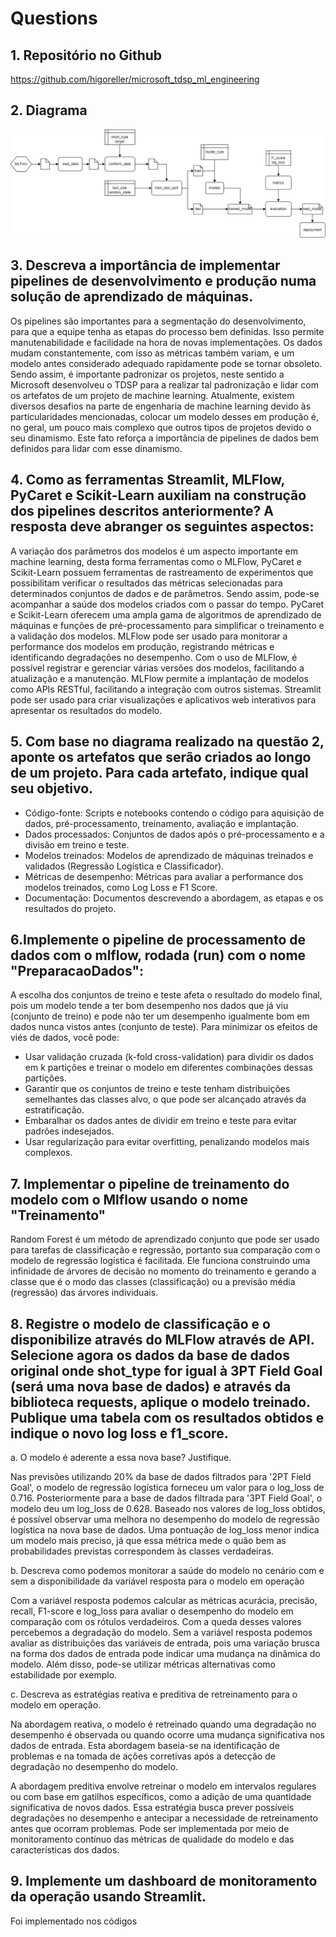 # Questions

## 1. Repositório no Github

https://github.com/higoreller/microsoft_tdsp_ml_engineering

## 2. Diagrama

!['Diagram'](./Docs/Project/process_diagram.png)

## 3. Descreva a importância de implementar pipelines de desenvolvimento e produção numa solução de aprendizado de máquinas.

Os pipelines são importantes para a segmentação do desenvolvimento, para que a equipe tenha as etapas do processo bem definidas. Isso permite manutenabilidade e facilidade na hora de novas implementações. Os dados mudam constantemente, com isso as métricas também variam, e um modelo antes considerado adequado rapidamente pode se tornar obsoleto. Sendo assim, é importante padronizar os projetos, neste sentido a Microsoft desenvolveu o TDSP para a realizar tal padronização e lidar com os artefatos de um projeto de machine learning. Atualmente, existem diversos desafios na parte de engenharia de machine learning devido às particularidades mencionadas, colocar um modelo desses em produção é, no geral, um pouco mais complexo que outros tipos de projetos devido o seu dinamismo. Este fato reforça a importância de pipelines de dados bem definidos para lidar com esse dinamismo.

## 4. Como as ferramentas Streamlit, MLFlow, PyCaret e Scikit-Learn auxiliam na construção dos pipelines descritos anteriormente? A resposta deve abranger os seguintes aspectos:

A variação dos parâmetros dos modelos é um aspecto importante em machine learning, desta forma ferramentas como o MLFlow, PyCaret e Scikit-Learn possuem ferramentas de rastreamento de experimentos que possibilitam verificar o resultados das métricas selecionadas para determinados conjuntos de dados e de parâmetros. Sendo assim, pode-se acompanhar a saúde dos modelos criados com o passar do tempo. PyCaret e Scikit-Learn oferecem uma ampla gama de algoritmos de aprendizado de máquinas e funções de pré-processamento para simplificar o treinamento e a validação dos modelos. MLFlow pode ser usado para monitorar a performance dos modelos em produção, registrando métricas e identificando degradações no desempenho. Com o uso de MLFlow, é possível registrar e gerenciar várias versões dos modelos, facilitando a atualização e a manutenção. MLFlow permite a implantação de modelos como APIs RESTful, facilitando a integração com outros sistemas. Streamlit pode ser usado para criar visualizações e aplicativos web interativos para apresentar os resultados do modelo.

## 5. Com base no diagrama realizado na questão 2, aponte os artefatos que serão criados ao longo de um projeto. Para cada artefato, indique qual seu objetivo.

- Código-fonte: Scripts e notebooks contendo o código para aquisição de dados, pré-processamento, treinamento, avaliação e implantação.
- Dados processados: Conjuntos de dados após o pré-processamento e a divisão em treino e teste.
- Modelos treinados: Modelos de aprendizado de máquinas treinados e validados (Regressão Logística e Classificador).
- Métricas de desempenho: Métricas para avaliar a performance dos modelos treinados, como Log Loss e F1 Score.
- Documentação: Documentos descrevendo a abordagem, as etapas e os resultados do projeto.

## 6.Implemente o pipeline de processamento de dados com o mlflow, rodada (run) com o nome "PreparacaoDados":

A escolha dos conjuntos de treino e teste afeta o resultado do modelo final, pois um modelo tende a ter bom desempenho nos dados que já viu (conjunto de treino) e pode não ter um desempenho igualmente bom em dados nunca vistos antes (conjunto de teste). Para minimizar os efeitos de viés de dados, você pode:

- Usar validação cruzada (k-fold cross-validation) para dividir os dados em k partições e treinar o modelo em diferentes combinações dessas partições.
- Garantir que os conjuntos de treino e teste tenham distribuições semelhantes das classes alvo, o que pode ser alcançado através da estratificação.
- Embaralhar os dados antes de dividir em treino e teste para evitar padrões indesejados.
- Usar regularização para evitar overfitting, penalizando modelos mais complexos.

## 7. Implementar o pipeline de treinamento do modelo com o Mlflow usando o nome "Treinamento"

Random Forest é um método de aprendizado conjunto que pode ser usado para tarefas de classificação e regressão, portanto sua comparação com o modelo de regressão logística é facilitada. Ele funciona construindo uma infinidade de árvores de decisão no momento do treinamento e gerando a classe que é o modo das classes (classificação) ou a previsão média (regressão) das árvores individuais.

## 8. Registre o modelo de classificação e o disponibilize através do MLFlow através de API. Selecione agora os dados da base de dados original onde shot_type for igual à 3PT Field Goal (será uma nova base de dados) e através da biblioteca requests, aplique o modelo treinado. Publique uma tabela com os resultados obtidos e indique o novo log loss e f1_score.

a. O modelo é aderente a essa nova base? Justifique.

Nas previsões utilizando 20% da base de dados filtrados para '2PT Field Goal', o modelo de regressão logística forneceu um valor para o log_loss de 0.716. Posteriormente para a base de dados filtrada para '3PT Field Goal', o modelo deu um log_loss de 0.628. Baseado nos valores de log_loss obtidos, é possível observar uma melhora no desempenho do modelo de regressão logística na nova base de dados. Uma pontuação de log_loss menor indica um modelo mais preciso, já que essa métrica mede o quão bem as probabilidades previstas correspondem às classes verdadeiras.

b. Descreva como podemos monitorar a saúde do modelo no cenário com e sem a disponibilidade da variável resposta para o modelo em operação

Com a variável resposta podemos calcular as métricas acurácia, precisão, recall, F1-score e log_loss para avaliar o desempenho do modelo em comparação com os rótulos verdadeiros. Com a queda desses valores percebemos a degradação do modelo. Sem a variável resposta podemos avaliar as distribuições das variáveis de entrada, pois uma variação brusca na forma dos dados de entrada pode indicar uma mudança na dinâmica do modelo. Além disso, pode-se utilizar métricas alternativas como estabilidade por exemplo.

c. Descreva as estratégias reativa e preditiva de retreinamento para o modelo em operação.

Na abordagem reativa, o modelo é retreinado quando uma degradação no desempenho é observada ou quando ocorre uma mudança significativa nos dados de entrada. Esta abordagem baseia-se na identificação de problemas e na tomada de ações corretivas após a detecção de degradação no desempenho do modelo.

A abordagem preditiva envolve retreinar o modelo em intervalos regulares ou com base em gatilhos específicos, como a adição de uma quantidade significativa de novos dados. Essa estratégia busca prever possíveis degradações no desempenho e antecipar a necessidade de retreinamento antes que ocorram problemas. Pode ser implementada por meio de monitoramento contínuo das métricas de qualidade do modelo e das características dos dados.

## 9. Implemente um dashboard de monitoramento da operação usando Streamlit.

Foi implementado nos códigos
